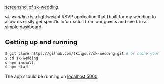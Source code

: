 [screenshot of sk-wedding](screenshot.png)

*sk-wedding* is a lightweight RSVP application that I built for my wedding to allow us easily get specific information from our guests and see it in a simple dashboard.

## Getting up and running

```sh
$ git clone https://github.com/tkilgour/sk-wedding.git # or clone your own fork
$ cd sk-wedding
$ npm install
$ npm start
```

The app should be running on [localhost:5000](http://localhost:5000/).
